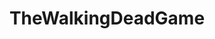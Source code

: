 ---
title: TheWalkingDeadGame
crosslinks:
- TeamKenny
- FuckArvo
- thewalkingdead
- Serendipity
- RocketLeague
- teamkenny
- lifeisstrange
- gaming
- TwoBestFriendsPlay
- 4i09ed
- TLOU
- AMAAggregator
- woahdude
- fuckarvo
- telltale
---